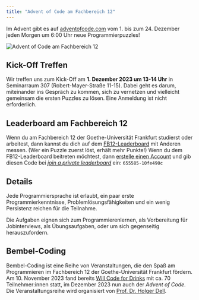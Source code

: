 ```yaml
---
title: "Advent of Code am Fachbereich 12"
---
```


Im Advent gibt es auf [adventofcode.com](https://adventofcode.com/) vom 1. bis zum 24. Dezember jeden Morgen um 6:00 Uhr neue Programmierpuzzles!

![Advent of Code am Fachbereich 12](Advent-of-Code-Screen.png)

## Kick-Off Treffen

Wir treffen uns zum Kick-Off am **1. Dezember 2023 um 13-14 Uhr** in Seminarraum 307 (Robert-Mayer-Straße 11-15).
Dabei geht es darum, miteinander ins Gespräch zu kommen, sich zu vernetzen und vielleicht gemeinsam die ersten Puzzles zu lösen.
Eine Anmeldung ist nicht erforderlich.

## Leaderboard am Fachbereich 12

Wenn du am Fachbereich 12 der Goethe-Universität Frankfurt studierst oder arbeitest, dann kannst du dich auf dem [FB12-Leaderboard](https://adventofcode.com/2023/leaderboard/private/view/655585) mit Anderen messen.
(Wer ein Puzzle zuerst löst, erhält mehr Punkte!)
Wenn du dem FB12-Leaderboard beitreten möchtest, dann [erstelle einen Account](https://adventofcode.com/2023/auth/login) und gib diesen Code bei [_join a private leaderboard_](https://adventofcode.com/2023/leaderboard/private) ein: `655585-10fe490c`

## Details

Jede Programmiersprache ist erlaubt, ein paar erste Programmierkenntnisse, Problemlösungsfähigkeiten und ein wenig Persistenz reichen für die Teilnahme.

Die Aufgaben eignen sich zum Programmierenlernen, als Vorbereitung für Jobinterviews, als Übungsaufgaben, oder um sich gegenseitig herauszufordern.

## Bembel-Coding

Bembel-Coding ist eine Reihe von Veranstaltungen, die den Spaß am Programmieren im Fachbereich 12 der Goethe-Universität Frankfurt fördern.
Am 10. November 2023 fand bereits [Will Code for Drinks](/wcfd) mit ca. 70 Teilnehmer:innen statt, im Dezember 2023 nun auch der *Advent of Code*.
Die Veranstaltungsreihe wird organisiert von [Prof. Dr. Holger Dell](https://holgerdell.com).